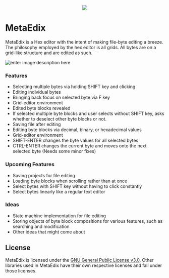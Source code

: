 <p align="center">
<img src="https://github.com/JohnPhilosopher/MetaEdix/blob/master/logo.png?raw=true"/>
</p>

# MetaEdix
MetaEdix is a Hex editor with the intent of making file-byte editing a breeze. The philosophy employed by the hex editor is all grids. All bytes are on a grid-like structure and are edited as such.

![enter image description here](https://github.com/JohnPhilosopher/MetaEdix/blob/develop/MetaEdix.png?raw=true)
### Features
 - Selecting multiple bytes via holding SHIFT key and clicking
 - Editing individual bytes
 - Bringing back focus on selected byte via F key
 - Grid-editor environment
 - Edited byte blocks revealed
 - If selected multiple byte blocks and user selects without SHIFT key, asks whether to deselect other byte blocks or not.
 - Saving file after editing
 - Editing byte blocks via decimal, binary, or hexadecimal values
 - Grid-editor environment
 - SHIFT-ENTER changes the byte values for all selected bytes
 - CTRL-ENTER changes the current byte and moves onto the next selected byte (Needs some minor fixes)
### Upcoming Features
 - Saving projects for file editing
 - Loading byte blocks when scrolling rather than at once
 - Select bytes with SHIFT key without having to click constantly
 - Select bytes linearly like a regular text editor
### Ideas
 - State machine implementation for file editing
 - Storing objects of byte block compositions for various features, such as searching and modification
 - Other ideas that might come about
## License
MetaEdix is licensed under the [GNU General Public License v3.0](https://github.com/JohnPhilosopher/MetaEdix/blob/master/LICENSE). 
Other libraries used in MetaEdix have their own respective licenses and fall under those licenses.
